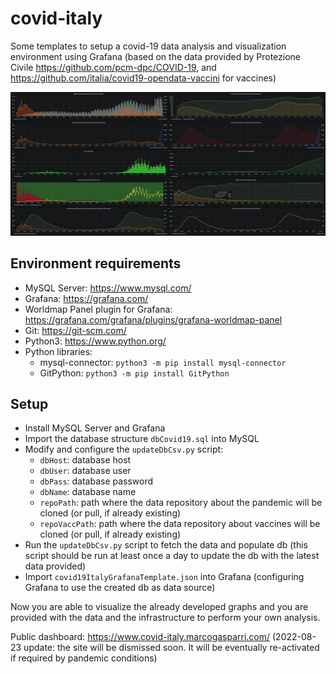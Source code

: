 # covid-italy
Some templates to setup a covid-19 data analysis and visualization environment using Grafana (based on the data provided by Protezione Civile https://github.com/pcm-dpc/COVID-19, and https://github.com/italia/covid19-opendata-vaccini for vaccines)

![Example screenshot](screen.png)

## Environment requirements

 - MySQL Server: https://www.mysql.com/
 - Grafana: https://grafana.com/
 - Worldmap Panel plugin for Grafana: https://grafana.com/grafana/plugins/grafana-worldmap-panel
 - Git: https://git-scm.com/
 - Python3: https://www.python.org/
 - Python libraries:
     - mysql-connector: `python3 -m pip install mysql-connector`
     - GitPython: `python3 -m pip install GitPython`

## Setup
- Install MySQL Server and Grafana
- Import the database structure `dbCovid19.sql` into MySQL
- Modify and configure the `updateDbCsv.py` script:
    - `dbHost`: database host
    - `dbUser`: database user
    - `dbPass`: database password
    - `dbName`: database name
    - `repoPath`: path where the data repository about the pandemic will be cloned (or pull, if already existing)
    - `repoVaccPath`: path where the data repository about vaccines will be cloned (or pull, if already existing)
- Run the `updateDbCsv.py` script to fetch the data and populate db (this script should be run at least once a day to update the db with the latest data provided)
- Import `covid19ItalyGrafanaTemplate.json` into Grafana (configuring Grafana to use the created db as data source)

Now you are able to visualize the already developed graphs and you are provided with the data and the infrastructure to perform your own analysis.

Public dashboard: https://www.covid-italy.marcogasparri.com/ (2022-08-23 update: the site will be dismissed soon. It will be eventually re-activated if required by pandemic conditions)
	
